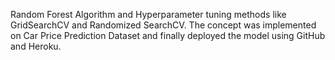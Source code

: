
Random Forest Algorithm and Hyperparameter tuning methods like GridSearchCV and Randomized SearchCV. The concept was implemented on Car Price Prediction Dataset and finally deployed the model using GitHub and Heroku.
